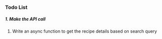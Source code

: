 ### Todo List

##### 1. Make the API call
1.  Write an async function to get the recipe details based on search query


